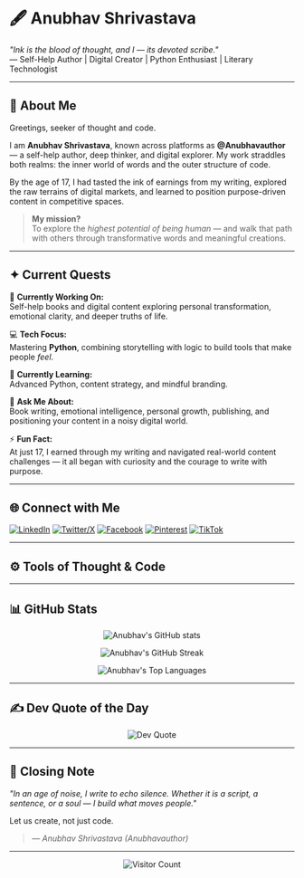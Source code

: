 # 🖋️ Anubhav Shrivastava

*"Ink is the blood of thought, and I — its devoted scribe."*  
— Self-Help Author | Digital Creator | Python Enthusiast | Literary Technologist

---

## 💫 About Me

Greetings, seeker of thought and code.

I am **Anubhav Shrivastava**, known across platforms as **@Anubhavauthor** — a self-help author, deep thinker, and digital explorer. My work straddles both realms: the inner world of words and the outer structure of code.

By the age of 17, I had tasted the ink of earnings from my writing, explored the raw terrains of digital markets, and learned to position purpose-driven content in competitive spaces.

> **My mission?**  
> To explore the *highest potential of being human* — and walk that path with others through transformative words and meaningful creations.

---

## ✦ Current Quests

🔭 **Currently Working On:**  
Self-help books and digital content exploring personal transformation, emotional clarity, and deeper truths of life.

💻 **Tech Focus:**  
Mastering **Python**, combining storytelling with logic to build tools that make people *feel*.

🌱 **Currently Learning:**  
Advanced Python, content strategy, and mindful branding.

💬 **Ask Me About:**  
Book writing, emotional intelligence, personal growth, publishing, and positioning your content in a noisy digital world.

⚡ **Fun Fact:**  
At just 17, I earned through my writing and navigated real-world content challenges — it all began with curiosity and the courage to write with purpose.

---

## 🌐 Connect with Me

[![LinkedIn](https://img.shields.io/badge/LinkedIn-%230077B5.svg?logo=linkedin&logoColor=white)](https://linkedin.com/in/anubhavauthor)
[![Twitter/X](https://img.shields.io/badge/X-black.svg?logo=X&logoColor=white)](https://x.com/anubhavauthor)
[![Facebook](https://img.shields.io/badge/Facebook-%231877F2.svg?logo=Facebook&logoColor=white)](https://facebook.com/anubhavauthor)
[![Pinterest](https://img.shields.io/badge/Pinterest-%23E60023.svg?logo=Pinterest&logoColor=white)](https://pinterest.com/blogs.anubhavauthor)
[![TikTok](https://img.shields.io/badge/TikTok-%23000000.svg?logo=TikTok&logoColor=white)](https://tiktok.com/@anubhavauthor)

---

## ⚙️ Tools of Thought & Code


---

## 📊 GitHub Stats

<p align="center">
  <img src="https://github-readme-stats.vercel.app/api?username=anubhavauthor&theme=dark&hide_border=false&include_all_commits=false&count_private=false" alt="Anubhav's GitHub stats" />
</p>

<p align="center">
  <img src="https://nirzak-streak-stats.vercel.app/?user=anubhavauthor&theme=dark&hide_border=false" alt="Anubhav's GitHub Streak" />
</p>

<p align="center">
  <img src="https://github-readme-stats.vercel.app/api/top-langs/?username=anubhavauthor&theme=dark&hide_border=false&layout=compact" alt="Anubhav's Top Languages" />
</p>

---

## ✍️ Dev Quote of the Day

<p align="center">
  <img src="https://quotes-github-readme.vercel.app/api?type=horizontal&theme=radical" alt="Dev Quote" />
</p>

---

## 🧭 Closing Note

_"In an age of noise, I write to echo silence. Whether it is a script, a sentence, or a soul — I build what moves people."_  

Let us create, not just code.

> *— Anubhav Shrivastava (Anubhavauthor)*

---

<p align="center">
  <img src="https://visitcount.itsvg.in/api?id=anubhavauthor&icon=0&color=0" alt="Visitor Count" />
</p>

<!-- Proudly written in Markdown & Curiosity | Inspired by both Code and Consciousness -->
